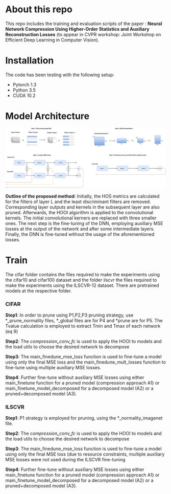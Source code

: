 # About this repo

This repo includes the training and evaluation scripts of the paper : **Neural Network Compression Using Higher-Order Statistics and Auxiliary Reconstruction Losses** (to appear in CVPR workshop: Joint Workshop on Efficient Deep Learning in Computer Vision). 


# Installation

The code has been testing with the following setup:

* Pytorch 1.3
* Python 3.5
* CUDA 10.2 


# Model Architecture

![model architecture image](https://github.com/chatzikon/DNN-COMPRESSION/blob/master/assets/method.png)

**Outline of the proposed method**: Initially, the HOS metrics are calculated for the filters of layer L and the least discriminant filters are removed. Corresponding layer outputs and kernels in the subsequent layer are also pruned. Afterwards, the HOOI algorithm is applied to the convolutional kernels. The initial convolutional kerners are replaced with three smaller ones. The next step is the fine-tuning of the DNN, employing auxiliary MSE losses at the output of the network and after some intermediate layers. Finally, the DNN is fine-tuned without the usage of the aforementioned losses.

# Train

The cifar folder contains the files required to make the experiments using the cifar10 and cifar100 dataset and the folder ilscvr the files required to make the experiments using the ILSCVR-12 dataset. There are pretrained models at the respective folder. 

### CIFAR 

**Step1**: In order to prune using P1,P2,P3 pruning strategy, use *_prune_normality files, *_global files are for P4 and *prune are for P5. The Tvalue calculation is employed to extract Tmin and Tmax of each network (eq 9)

**Step2**: The *compression_conv_fc* is used to apply the HOOI to models and the load utils to choose the desired network to decompose

**Step3**: The main_finedune_mse_loss function is used to fine-tune a model using only the final MSE loss and the main_finedune_mult_losses function to fine-tune using multiple auxiliary MSE losses.

**Step4**: Further fine-tune without auxiliary MSE losses using either main_finetune function for a pruned model (compression approach A1) or main_finetune_model_decomposed for a decomposed model (A2) or a pruned+decomposed model (A3).

### ILSCVR

**Step1**: P1 strategy is employed for pruning, using the *_normality_imagenet file.

**Step2**: The *compression_conv_fc* is used to apply the HOOI to models and the load utils to choose the desired network to decompose

**Step3**: The main_finedune_mse_loss function is used to fine-tune a model using only the final MSE loss (due to resource constraints,  multiple auxiliary MSE losses were not used during the ILSCVR fine-tuning

**Step4**: Further fine-tune without auxiliary MSE losses using either main_finetune function for a pruned model (compression approach A1) or main_finetune_model_decomposed for a decomposed model (A2) or a pruned+decomposed model (A3).

